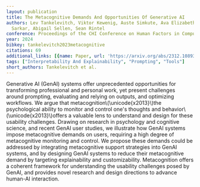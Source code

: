 ```yaml
---
layout: publication
title: The Metacognitive Demands And Opportunities Of Generative AI
authors: Lev Tankelevitch, Viktor Kewenig, Auste Simkute, Ava Elizabeth Scott, Advait
  Sarkar, Abigail Sellen, Sean Rintel
conference: Proceedings of the CHI Conference on Human Factors in Computing Systems
year: 2024
bibkey: tankelevitch2023metacognitive
citations: 69
additional_links: [{name: Paper, url: 'https://arxiv.org/abs/2312.10893'}]
tags: ["Interpretability And Explainability", "Prompting", "Tools"]
short_authors: Tankelevitch et al.
---
```

Generative AI (GenAI) systems offer unprecedented opportunities for
transforming professional and personal work, yet present challenges around
prompting, evaluating and relying on outputs, and optimizing workflows. We
argue that metacognition\\(\unicode\{x2013\}\\)the psychological ability to monitor
and control one's thoughts and behavior\\(\unicode\{x2013\}\\)offers a valuable lens
to understand and design for these usability challenges. Drawing on research in
psychology and cognitive science, and recent GenAI user studies, we illustrate
how GenAI systems impose metacognitive demands on users, requiring a high
degree of metacognitive monitoring and control. We propose these demands could
be addressed by integrating metacognitive support strategies into GenAI
systems, and by designing GenAI systems to reduce their metacognitive demand by
targeting explainability and customizability. Metacognition offers a coherent
framework for understanding the usability challenges posed by GenAI, and
provides novel research and design directions to advance human-AI interaction.